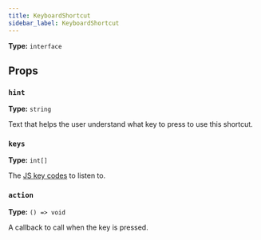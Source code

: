 ```yaml
---
title: KeyboardShortcut
sidebar_label: KeyboardShortcut
---
```


**Type:** `interface`

## Props

### `hint`

**Type:** `string`

Text that helps the user understand what key to press to use this shortcut.

### `keys` 

**Type:** `int[]`

The [JS key codes][js-keycodes] to listen to.

[js-keycodes]: https://keycode.info

### `action` 

**Type:** `() => void`

A callback to call when the key is pressed.